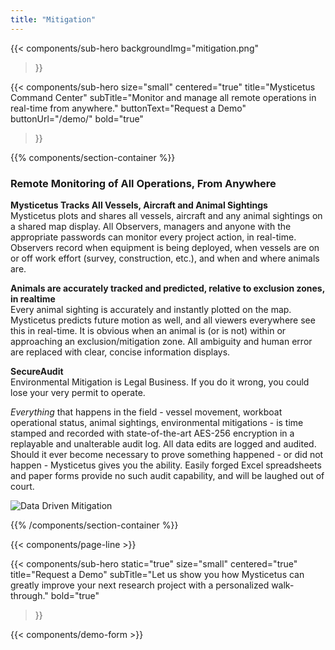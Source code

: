 ```yaml
---
title: "Mitigation"
---
```


{{< components/sub-hero
	backgroundImg="mitigation.png"
>}}

{{< components/sub-hero
	size="small"
	centered="true"
	title="Mysticetus Command Center"
	subTitle="Monitor and manage all remote operations in real-time from anywhere."
	buttonText="Request a Demo"
	buttonUrl="/demo/"
	bold="true"
>}}

{{% components/section-container %}}

### Remote Monitoring of All Operations, From Anywhere

**Mysticetus Tracks All Vessels, Aircraft and Animal Sightings**  
Mysticetus plots and shares all vessels, aircraft and any animal sightings on a shared map display. All Observers, managers and anyone with the appropriate passwords can monitor every project action, in real-time. Observers record when equipment is being deployed, when vessels are on or off work effort (survey, construction, etc.), and when and where animals are.

**Animals are accurately tracked and predicted, relative to exclusion zones, in realtime**  
Every animal sighting is accurately and instantly plotted on the map. Mysticetus predicts future motion as well, and all viewers everywhere see this in real-time. It is obvious when an animal is (or is not) within or approaching an exclusion/mitigation zone. All ambiguity and human error are replaced with clear, concise information displays.

**SecureAudit**  
Environmental Mitigation is Legal Business. If you do it wrong, you could lose your very permit to operate.

_Everything_ that happens in the field - vessel movement, workboat operational status, animal sightings, environmental mitigations - is time stamped and recorded with state-of-the-art AES-256 encryption in a replayable and unalterable audit log. All data edits are logged and audited. Should it ever become necessary to prove something happened - or did not happen - Mysticetus gives you the ability. Easily forged Excel spreadsheets and paper forms provide no such audit capability, and will be laughed out of court. 

![Data Driven Mitigation](mitigation.png)

{{% /components/section-container %}}

{{< components/page-line >}}

{{< components/sub-hero
	static="true"
	size="small"
	centered="true"
	title="Request a Demo"
	subTitle="Let us show you how Mysticetus can greatly improve your next research project with a personalized walk-through."
	bold="true"
>}}

{{< components/demo-form >}}
